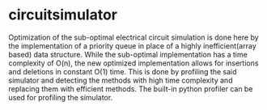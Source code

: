 # circuitsimulator

Optimization of the sub-optimal electrical circuit simulation is done here by the implementation of a priority queue in place of a highly inefficient(array based) data structure. While the sub-optimal implementation has a time complexity of O(n), the new optimized implementation allows for insertions and deletions in constant O(1) time. This is done by profiling the said simulator and detecting the methods with high time complexity and replacing them with efficient methods. The built-in python profiler can be used for profiling the simulator.
